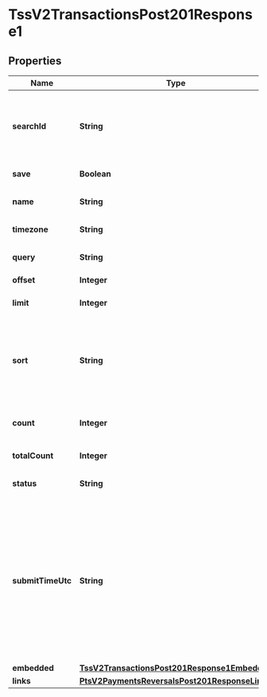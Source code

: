 
# TssV2TransactionsPost201Response1

## Properties
Name | Type | Description | Notes
------------ | ------------- | ------------- | -------------
**searchId** | **String** | An unique identification number assigned by CyberSource to identify each Search request. |  [optional]
**save** | **Boolean** | save or not save. |  [optional]
**name** | **String** | The description for this field is not available.  |  [optional]
**timezone** | **String** | Time Zone in ISO format. |  [optional]
**query** | **String** | transaction search query string. |  [optional]
**offset** | **Integer** | offset. |  [optional]
**limit** | **Integer** | Limit on number of results. |  [optional]
**sort** | **String** | A comma separated list of the following form - fieldName1 asc or desc, fieldName2 asc or desc, etc. |  [optional]
**count** | **Integer** | Results for this page, this could be below the limit. |  [optional]
**totalCount** | **Integer** | Total number of results. |  [optional]
**status** | **String** | The status of the submitted transaction. |  [optional]
**submitTimeUtc** | **String** | Time of request in UTC. Format: &#x60;YYYY-MM-DDThh:mm:ssZ&#x60; Example &#x60;2016-08-11T22:47:57Z&#x60; equals August 11, 2016, at 22:47:57 (10:47:57 p.m.). The &#x60;T&#x60; separates the date and the time. The &#x60;Z&#x60; indicates UTC.  |  [optional]
**embedded** | [**TssV2TransactionsPost201Response1Embedded**](TssV2TransactionsPost201Response1Embedded.md) |  |  [optional]
**links** | [**PtsV2PaymentsReversalsPost201ResponseLinks**](PtsV2PaymentsReversalsPost201ResponseLinks.md) |  |  [optional]



